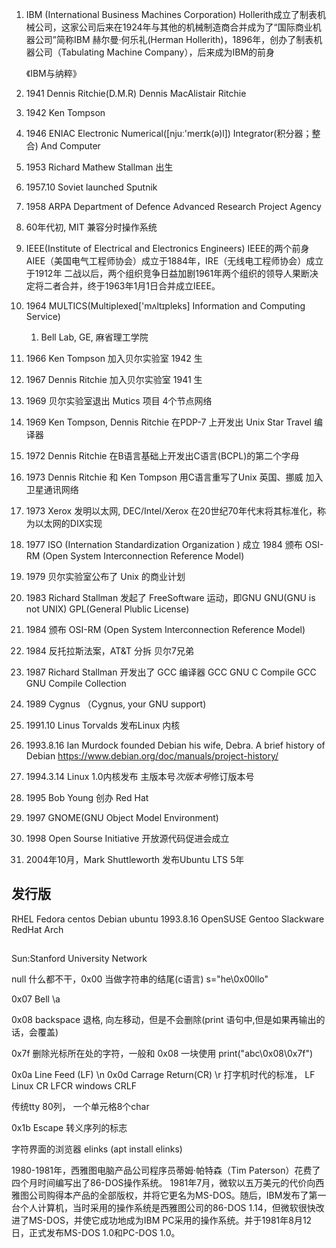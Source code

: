 1. IBM (International Business Machines Corporation)
    Hollerith成立了制表机械公司，这家公司后来在1924年与其他的机械制造商合并成为了“国际商业机器公司”简称IBM
    赫尔曼·何乐礼(Herman Hollerith)，1896年，创办了制表机器公司（Tabulating Machine Company），后来成为IBM的前身

    《IBM与纳粹》

1. 1941 Dennis Ritchie(D.M.R)
    Dennis MacAlistair Ritchie
1. 1942 Ken Tompson

1. 1946 ENIAC
    Electronic Numerical([njuː'merɪk(ə)l])  Integrator(积分器；整合) And Computer

1. 1953 
    Richard Mathew Stallman 出生

1. 1957.10 Soviet launched Sputnik

1. 1958 ARPA
    Department of Defence
    Advanced Research Project Agency

1. 60年代初, MIT 兼容分时操作系统

1. IEEE(Institute of Electrical and Electronics Engineers)
    IEEE的两个前身AIEE（美国电气工程师协会）成立于1884年，IRE（无线电工程师协会）成立于1912年
    二战以后，两个组织竞争日益加剧1961年两个组织的领导人果断决定将二者合并，终于1963年1月1日合并成立IEEE。


1. 1964 MULTICS(Multiplexed['mʌltɪpleks] Information and Computing Service)
    1. Bell Lab, GE, 麻省理工学院

1. 1966 Ken Tompson 加入贝尔实验室
    1942 生
1. 1967 Dennis Ritchie 加入贝尔实验室
    1941 生

1. 1969 贝尔实验室退出 Mutics 项目
    4个节点网络

1. 1969 Ken Tompson, Dennis Ritchie 在PDP-7 上开发出 Unix
    Star Travel
    编译器

1. 1972 Dennis Ritchie 在B语言基础上开发出C语言(BCPL)的第二个字母
1. 1973 Dennis Ritchie 和 Ken Tompson 用C语言重写了Unix
    英国、挪威 加入卫星通讯网络

1. 1973 Xerox 发明以太网, DEC/Intel/Xerox 在20世纪70年代末将其标准化，称为以太网的DIX实现

1. 1977 ISO (Internation Standardization Organization ) 成立
    1984 颁布 OSI-RM (Open System Interconnection Reference Model)

1. 1979 贝尔实验室公布了 Unix 的商业计划

1. 1983 Richard Stallman 发起了 FreeSoftware 运动，即GNU
    GNU(GNU is not UNIX)
    GPL(General Plublic License)

1. 1984 颁布 OSI-RM (Open System Interconnection Reference Model)
1. 1984 反托拉斯法案，AT&T 分拆 贝尔7兄弟

1. 1987 Richard Stallman 开发出了 GCC 编译器
    GCC GNU C Compile
    GCC GNU Compile Collection

1. 1989 Cygnus （Cygnus, your GNU support)

1. 1991.10 Linus Torvalds 发布Linux 内核

1. 1993.8.16  Ian Murdock founded Debian
    his wife, Debra.
    A brief history of Debian 
        https://www.debian.org/doc/manuals/project-history/

1. 1994.3.14 Linux 1.0内核发布
    主版本号*次版本号*修订版本号

1. 1995 Bob Young 创办 Red Hat

1. 1997 GNOME(GNU Object Model Environment)

1. 1998 Open Sourse Initiative 开放源代码促进会成立

1. 2004年10月，Mark Shuttleworth 发布Ubuntu
    LTS 5年


## 发行版
RHEL Fedora centos
Debian  ubuntu  1993.8.16
OpenSUSE
Gentoo
Slackware
RedHat
Arch



## 
Sun:Stanford University Network





null 什么都不干，0x00 当做字符串的结尾(c语言)
s="he\0x00llo"

0x07    Bell    \a

0x08    backspace   退格, 向左移动，但是不会删除(print 语句中,但是如果再输出的话，会覆盖)

0x7f    删除光标所在处的字符，一般和 0x08 一块使用
    print("abc\0x08\0x7f")

0x0a    Line Feed (LF)  \n
0x0d    Carrage Return(CR)  \r
    打字机时代的标准，
        LF      Linux
        CR
        LFCR    windows
        CRLF


传统tty 80列， 一个单元格8个char

0x1b    Escape  转义序列的标志


字符界面的浏览器
    elinks (apt install elinks)

1980-1981年，西雅图电脑产品公司程序员蒂姆·帕特森（Tim Paterson）花费了四个月时间编写出了86-DOS操作系统。
1981年7月，微软以五万美元的代价向西雅图公司购得本产品的全部版权，并将它更名为MS-DOS。随后，IBM发布了第一台个人计算机，当时采用的操作系统是西雅图公司的86-DOS 1.14，但微软很快改进了MS-DOS，并使它成功地成为IBM PC采用的操作系统。并于1981年8月12日，正式发布MS-DOS 1.0和PC-DOS 1.0。
